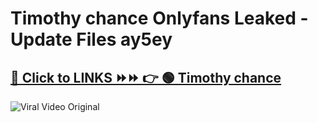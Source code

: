 
 # Timothy chance Onlyfans Leaked - Update Files ay5ey

## <h2><a href="https://clipsfans.com/Timothy_chance&ref=git">🔗 Click to LINKS ⏩⏩ 👉 🟢 Timothy chance </a></h2>

<a href="https://clipsfans.com/Timothy_chance&ref=git" rel="nofollow" data-target="animated-image.originalLink"><img src="https://i.ibb.co.com/xMMVF88/686577567.gif" alt="Viral Video Original" style="max-width: 100%; display: inline-block;" data-target="animated-image.originalImage"></a>

